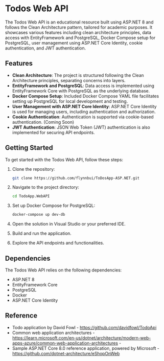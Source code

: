 # Todos Web API

The Todos Web API is an educational resource built using ASP.NET 8 and follows the Clean Architecture pattern, tailored for academic purposes. It showcases various features including clean architecture principles, data access with EntityFramework and PostgreSQL, Docker Compose setup for PostgreSQL, user management using ASP.NET Core Identity, cookie authentication, and JWT authentication.

## Features

- **Clean Architecture**: The project is structured following the Clean Architecture principles, separating concerns into layers.
- **EntityFramework and PostgreSQL**: Data access is implemented using EntityFramework Core with PostgreSQL as the underlying database.
- **Docker Compose Setup**: Included Docker Compose YAML file facilitates setting up PostgreSQL for local development and testing.
- **User Management with ASP.NET Core Identity**: ASP.NET Core Identity is used for managing users, including authentication and authorization.
- **Cookie Authentication**: Authentication is supported via cookie-based authentication. (Coming Soon)
- **JWT Authentication**: JSON Web Token (JWT) authentication is also implemented for securing API endpoints.
## Getting Started

To get started with the Todos Web API, follow these steps:

1. Clone the repository:

    ```bash
    git clone https://github.com/flynnbui/ToDosApp-ASP.NET.git
    ```

2. Navigate to the project directory:

    ```bash
    cd TodoApp.WebAPI
    ```

3. Set up Docker Compose for PostgreSQL:

    ```bash
    docker-compose up dev-db
    ```

4. Open the solution in Visual Studio or your preferred IDE.

5. Build and run the application.

6. Explore the API endpoints and functionalities.

## Dependencies

The Todos Web API relies on the following dependencies:

- ASP.NET 8
- EntityFramework Core
- PostgreSQL
- Docker
- ASP.NET Core Identity

## Reference 
- Todo application by David Fowl - https://github.com/davidfowl/TodoApi
- Common web application architectures - https://learn.microsoft.com/en-us/dotnet/architecture/modern-web-apps-azure/common-web-application-architectures -
- Sample ASP.NET Core 8.0 reference application, powered by Microsoft - https://github.com/dotnet-architecture/eShopOnWeb
